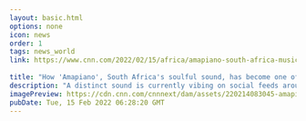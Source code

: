 ```yaml
---
layout: basic.html
options: none
icon: news
order: 1
tags: news_world
link: https://www.cnn.com/2022/02/15/africa/amapiano-south-africa-music-genre-origins-spc-intl/index.html
            
title: "How 'Amapiano', South Africa's soulful sound, has become one of the hottest new music genres"
description: "A distinct sound is currently vibing on social feeds around the world: the deep house, log-drum driven basslines and soulful piano melodies of \"Amapiano.\" While Amapiano dance challenges are currently sweeping TikTok, the streets of South Africa have been thrumming with its sound for years."
imagePreview: https://cdn.cnn.com/cnnnext/dam/assets/220214083045-amapiano-south-africa-dbn-gogo-music-club-video-synd-2.jpg
pubDate: Tue, 15 Feb 2022 06:28:20 GMT
---
```

